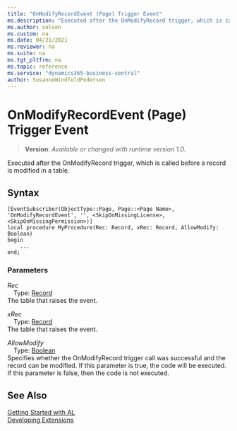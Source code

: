```yaml
---
title: "OnModifyRecordEvent (Page) Trigger Event"
ms.description: "Executed after the OnModifyRecord trigger, which is called before a record is modified in a table."
ms.author: solsen
ms.custom: na
ms.date: 04/21/2021
ms.reviewer: na
ms.suite: na
ms.tgt_pltfrm: na
ms.topic: reference
ms.service: "dynamics365-business-central"
author: SusanneWindfeldPedersen
---
```

[//]: # (START>DO_NOT_EDIT)
[//]: # (IMPORTANT:Do not edit any of the content between here and the END>DO_NOT_EDIT.)
[//]: # (Any modifications should be made in the .xml files in the ModernDev repo.)

# OnModifyRecordEvent (Page) Trigger Event
> **Version**: _Available or changed with runtime version 1.0._

Executed after the OnModifyRecord trigger, which is called before a record is modified in a table.


## Syntax
```
[EventSubscriber(ObjectType::Page, Page::<Page Name>, 'OnModifyRecordEvent', '', <SkipOnMissingLicense>, <SkipOnMissingPermission>)]
local procedure MyProcedure(Rec: Record, xRec: Record, AllowModify: Boolean)
begin
    ...
end;
```

### Parameters

*Rec*  
&emsp;Type: [Record](../../../methods-auto/record/record-data-type.md)  
The table that raises the event.  

*xRec*  
&emsp;Type: [Record](../../../methods-auto/record/record-data-type.md)  
The table that raises the event.  

*AllowModify*  
&emsp;Type: [Boolean](../../../methods-auto/boolean/boolean-data-type.md)  
Specifies whether the OnModifyRecord trigger call was successful and the record can be modified. If this parameter is true, the code will be executed. If this parameter is false, then the code is not executed.  



[//]: # (IMPORTANT: END>DO_NOT_EDIT)
## See Also  
[Getting Started with AL](../../devenv-get-started.md)  
[Developing Extensions](../../devenv-dev-overview.md)  